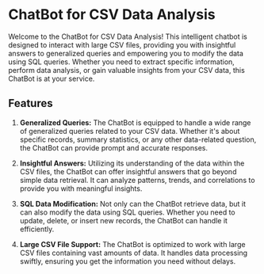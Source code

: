 # ChatBot for CSV Data Analysis

Welcome to the ChatBot for CSV Data Analysis! This intelligent chatbot is designed to interact with large CSV files, providing you with insightful answers to generalized queries and empowering you to modify the data using SQL queries. Whether you need to extract specific information, perform data analysis, or gain valuable insights from your CSV data, this ChatBot is at your service.

## Features

1. **Generalized Queries:** The ChatBot is equipped to handle a wide range of generalized queries related to your CSV data. Whether it's about specific records, summary statistics, or any other data-related question, the ChatBot can provide prompt and accurate responses.

2. **Insightful Answers:** Utilizing its understanding of the data within the CSV files, the ChatBot can offer insightful answers that go beyond simple data retrieval. It can analyze patterns, trends, and correlations to provide you with meaningful insights.

3. **SQL Data Modification:** Not only can the ChatBot retrieve data, but it can also modify the data using SQL queries. Whether you need to update, delete, or insert new records, the ChatBot can handle it efficiently.

4. **Large CSV File Support:** The ChatBot is optimized to work with large CSV files containing vast amounts of data. It handles data processing swiftly, ensuring you get the information you need without delays.


